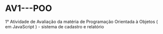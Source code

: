 # AV1---POO
1° Atividade de Avaliação da matéria de Programação Orientada à Objetos ( em JavaScript ) - sistema de cadastro e relatório
